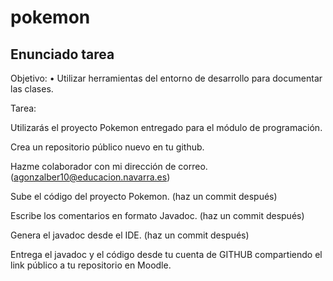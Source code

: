 # pokemon
## Enunciado tarea
Objetivo:
• Utilizar herramientas del entorno de desarrollo para documentar las clases.


Tarea:

Utilizarás el proyecto Pokemon entregado para el módulo de programación.

Crea un repositorio público nuevo en tu github.

Hazme colaborador con mi dirección de correo. (agonzalber10@educacion.navarra.es)

Sube el código del proyecto Pokemon. (haz un commit después)

Escribe los comentarios en formato Javadoc. (haz un commit después)

Genera el javadoc desde el IDE. (haz un commit después)

Entrega el javadoc y el código desde tu cuenta de GITHUB compartiendo el link público a tu repositorio en Moodle.
